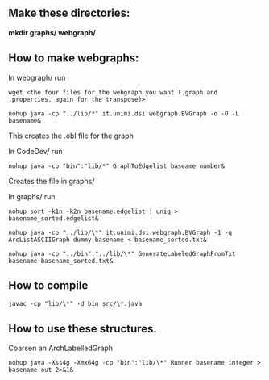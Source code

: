 Make these directories:
-------------------------

**mkdir graphs/ webgraph/**

How to make webgraphs:
----------------------
In webgraph/ run

`wget <the four files for the webgraph you want (.graph and .properties, again for the transpose)>`

`nohup java -cp "../lib/*" it.unimi.dsi.webgraph.BVGraph -o -O -L basename&`

This creates the .obl file for the graph

In CodeDev/ run

`nohup java -cp "bin":"lib/*" GraphToEdgelist baseame number&`

Creates the file in graphs/ 

In graphs/ run

`nohup sort -k1n -k2n basename.edgelist | uniq > basename_sorted.edgelist&`

`nohup java -cp "../lib/\*" it.unimi.dsi.webgraph.BVGraph -1 -g ArcListASCIIGraph dummy basename < basename_sorted.txt&`

`nohup java -cp "../bin":"../lib/\*" GenerateLabeledGraphFromTxt basename basename_sorted.txt&`

How to compile
--

`javac -cp "lib/\*" -d bin src/\*.java`


How to use these structures.
----------------------------------------

Coarsen an ArchLabelledGraph

`nohup java -Xss4g -Xmx64g -cp "bin":"lib/\*" Runner basename integer > basename.out 2>&1&`

##
